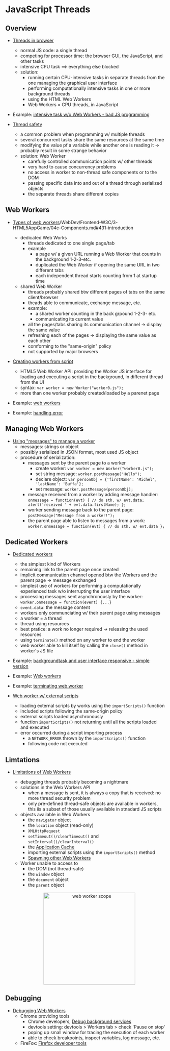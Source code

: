 # JavaScript Threads


## Overview

+ [Threads in browser](../WebDev/Frontend-W3C/3-HTML5AppGame/04c-Components.md#431-introduction)
  + normal JS code: a single thread
  + competing for processor time: the browser GUI, the JavaScript, and other tasks
  + intensive CPU task $\implies$ everything else blocked
  + solution:
    + running certain CPU-intensive tasks in separate threads from the one managing the graphical user interface
    + performing computationally intensive tasks in one or more background threads
    + using the HTML Web Workers
    + Web Workers = CPU threads, in JavaScript

+ Example: [intensive task w/o Web Workers - bad JS programming](../WebDev/Frontend-W3C/3-HTML5AppGame/04c-Components.md#431-introduction)

+ [Thread safety](../WebDev/Frontend-W3C/3-HTML5AppGame/04c-Components.md#431-introduction)
  + a common problem when programming w/ multiple threads
  + several concurrent tasks share the same resources at the same time
  + modifying the value pf a variable while another one is reading it $\to$ probably result in some strange behavior
  + solution: Web Worker
    + carefully controlled communication points w/ other threads
    + very hard to cause concurrency problems
    + no access in worker to non-thread safe components or to the DOM
    + passing specific data into and out of a thread through serialized objects
    + the separate threads share different copies


## Web Workers

+ [Types of web workers](..)/WebDev/Frontend-W3C/3-HTML5AppGame/04c-Components.md#431-introduction
  + dedicated Web Works
    + threads dedicated to one single page/tab
    + example
      + a page w/ a given URL running a Web Worker that counts in the background 1-2-3-etc.
      + duplicated the Web Worker if opening the same URL in two different tabs
      + each independent thread starts counting from 1 at startup time
  + shared Web Worker
    + threads probably shared btw different pages of tabs on the same client/browser
    + theads able to communicate, exchange message, etc.
    + example:
      + a shared worker counting in the back grpound 1-2-3- etc.
      + communicating its current value
    + all the pages/tabs sharing its communication channel $\to$ display the same value
    + refreshing each of the pages $\to$ displaying the same value as each other
    + comforming to the "same-origin" policy
    + not supported by major browsers

+ [Creating workers from script](../WebDev/Frontend-W3C/3-HTML5AppGame/04c-Components.md#432-use-cases)
  + HTML5 Web Worker API: providing the Worker JS interface for loading and executing a script in the background, in different thread from the UI
  + syntax: `var worker = new Worker("worker0.js");`
  + more than one worker probably created/loaded by a parenet page

+ Example: [web workers](../WebDev/Frontend-W3C/3-HTML5AppGame/04c-Components.md#432-use-cases)

+ Example: [handling error](../WebDev/Frontend-W3C/3-HTML5AppGame/04c-Components.md#432-use-cases)



## Managing Web Workers

+ [Using "messages" to manage a worker](../WebDev/Frontend-W3C/3-HTML5AppGame/04c-Components.md#432-use-cases)
  + messages: strings or object
  + possibly serialized in JSON format, most used JS object
  + procedure of serialization:
    + messages sent by the parent page to a worker
      + create worker: `var worker = new Worker("worker0.js");`
      + set string message: `worker.postMessage("Hello");`
      + declare object: `var personObj = {'firstName': 'Michel', 'lastName': 'Buffa'};`
      + set message: `worker.postMessage(personObj);`
    + message received from a worker by adding message handler: `onmessage = function(evt) { // do sth. w/ evt.data; alert('received ' + evt.data.firstName); };`
    + worker sending message back to the parent page: `postMessage("Message from a worker!");`
    + the parent page able to listen to messages from a work: `worker.onmessage = function(evt) { // do sth. w/ evt.data };`


## Dedicated Workers

+ [Dedicated workers](../WebDev/Frontend-W3C/3-HTML5AppGame/04c-Components.md#433-examples)
  + the simplest kind of Workers
  + remaining link to the parent page once created
  + implicit communication channel opened btw the Workers and the parent page $\to$ message exchanged
  + simplest use of workers for performing a computationally experienced task w/o interrupting the user interface
  + processing messages sent asynchronously by the worker: `worker.onmessage = function(event) {...}`
  + `event.data`: the message content
  + workers only communciating w/ their parent page using messages
  + a worker = a thread
  + thread using resources
  + best pratice: a work no longer required $\to$ releasing the used resources
  + using `terminate()` method on any worker to end the worker
  + web worker able to kill itself by calling the `close()` method in worker's JS file

+ Example: [backgroundtask and user interface responsive - simple version](../WebDev/Frontend-W3C/3-HTML5AppGame/04c-Components.md#433-examples)

+ Example: [Web workers](../WebDev/Frontend-W3C/3-HTML5AppGame/04c-Components.md#433-examples)

+ Example: [terminating web worker](../WebDev/Frontend-W3C/3-HTML5AppGame/04c-Components.md#433-examples)

+ [Web worker w/ external scripts](../WebDev/Frontend-W3C/3-HTML5AppGame/04c-Components.md#433-examples)
  + loading external scripts by works using the `importScripts()` function
  + included scripts following the same-origin policy
  + external scripts loaded asynchronously
  + function `importScripts()` not returning until all the scripts loaded and executed
  + error occurred during a script importing process
    + a `NETWORK_ERROR` thrown by the `importScripts()` function
    + following code not executed


## Limtations

+ [Limitations of Web Workers](../WebDev/Frontend-W3C/3-HTML5AppGame/04c-Components.md#433-examples)
  + debugging threads probably becoming a nightmare
  + solutions in the Web Workers API
    + when a message is sent, it is always a copy that is received: no more thread security problem
    + only pre-defined thread-safe objects are available in workers, this iis a subset of those usually available in stnadard JS scripts
  + objects available in Web Workers
    + the `navigator` object
    + the `location` object (read-only)
    + `XMLHttpRequest`
    + `setTimeout()/clearTimeout()` and `setInterval()/clearInterval()`
    + the [Application Cache](https://www.html5rocks.com/tutorials/appcache/beginner/)
    + importing external scripts using the `importScripts()` method
    + [Spawning other Web Workers](https://bit.ly/3BWcLmp)
  + Worker unable to access to
    + the DOM (not thread-safe)
    + the `window` object
    + the `document` object
    + the `parent` object

  <figure style="margin: 0.5em; text-align: center;">
    <img style="margin: 0.1em; padding-top: 0.5em; width: 30vw;"
      onclick= "window.open('https://bit.ly/3yhfGnl')"
      src    = "https://bit.ly/2Wz4Qv3"
      alt    = "web worker scope"
      title  = "web worker scope"
    />
  </figure>


## Debugging

+ [Debugging Web Workers](../WebDev/Frontend-W3C/3-HTML5AppGame/04c-Components.md#433-examples)
  + Chrome providing tools
    + Chrome developers, [Debug background services](https://developer.chrome.com/docs/devtools/javascript/background-services/)
    + devtools setting: devtools > Workers tab > check 'Pause on stop'
    + poping up small window for tracing the execution of each worker
    + able to check breakpoints, inspect variables, log message, etc.
  + FireFox: [Firefox developer tools](https://developer.mozilla.org/en-US/docs/Tools)


